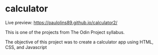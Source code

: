 # calculator

Live preview:
https://paulolins89.github.io/calculator2/

This is one of the projects from The Odin Project syllabus.

The objective of this project was to create a calculator app using HTML, CSS, and Javascript
